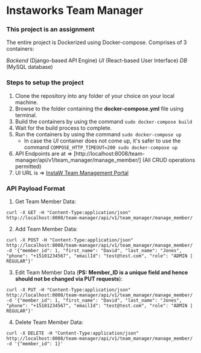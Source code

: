 # Instaworks Team Manager

### This project is an assignment

The entire project is Dockerized using Docker-compose.
Comprises of 3 containers: 

*Backend* (Django-based API Engine)
*UI* (React-based User Interface)
*DB* (MySQL database)

### Steps to setup the project

1. Clone the repository into any folder of your choice on your local machine.
2. Browse to the folder containing the __docker-compose.yml__ file using terminal.
3. Build the containers by using the command `sudo docker-compose build`
4. Wait for the build process to complete. 
5. Run the containers by using the command `sudo docker-compose up`
    * In case the *UI* container does not come up, it's safer to use the command 
        `COMPOSE_HTTP_TIMEOUT=200 sudo docker-compose up`
6. API Endpoints are at => [http://localhost:8008/team-manager/api/v1/team_manager/manage_member/] (All CRUD operations permitted)
7. UI URL is => [InstaW Team Management Portal](http://localhost:3000)

### API Payload Format

1. Get Team Member Data:

```
curl -X GET -H "Content-Type:application/json"
http://localhost:8008/team-manager/api/v1/team_manager/manage_member/
```


2. Add Team Member Data:
```
curl -X POST -H "Content-Type:application/json"
http://localhost:8008/team-manager/api/v1/team_manager/manage_member/ -d '{"member_id": 1, "first_name": "David", "last_name": "Jones", "phone": "+15101234567", "emailId": "test@test.com", "role": "ADMIN | REGULAR"}'
```

3. Edit Team Member Data (__PS: Member_ID is a unique field and hence should not be changed via PUT requests__):
```
curl -X PUT -H "Content-Type:application/json"
http://localhost:8008/team-manager/api/v1/team_manager/manage_member/ -d '{"member_id": 1, "first_name": "David", "last_name": "Jones", "phone": "+15101234567", "emailId": "test@test.com", "role": "ADMIN | REGULAR"}'

```

4. Delete Team Member Data:
```
curl -X DELETE -H "Content-Type:application/json"
http://localhost:8008/team-manager/api/v1/team_manager/manage_member/ -d '{"member_id": 1}'
```

